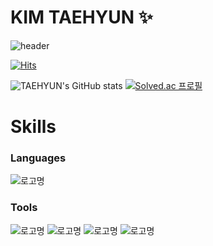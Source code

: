 # KIM TAEHYUN ✨

![header](https://capsule-render.vercel.app/api?type=wave&color=auto&height=300&section=header&text=capsule%20render&fontSize=90)

[![Hits](https://hits.seeyoufarm.com/api/count/incr/badge.svg?url=https%3A%2F%2Fgithub.com%2Fgpigp&count_bg=%231E646E&title_bg=%23023459&icon=&icon_color=%23E7E7E7&title=2DAY&edge_flat=true)](https://github.com/gpigp)

![TAEHYUN's GitHub stats](https://github-readme-stats.vercel.app/api?username=gpigp&show_icons=true&theme=radical)
[![Solved.ac
프로필](http://mazassumnida.wtf/api/v2/generate_badge?boj=rlaxogus505)](https://solved.ac/rlaxogus505)

# Skills
### Languages
![로고명](https://img.shields.io/badge/Python-3776AB.svg?&style=for-the-badge&logo=Python&logoColor=white)

### Tools
![로고명](https://img.shields.io/badge/GitHub-181717.svg?&style=for-the-badge&logo=GitHub&logoColor=white)
![로고명](https://img.shields.io/badge/Docker-2496ED.svg?&style=for-the-badge&logo=Docker&logoColor=white)
![로고명](https://img.shields.io/badge/Jupyter-F37626.svg?&style=for-the-badge&logo=Jupyter&logoColor=white)
![로고명](https://img.shields.io/badge/PyTorch-EE4C2C.svg?&style=for-the-badge&logo=PyTorch&logoColor=white)

<!--
**gpigp/gpigp** is a ✨ _special_ ✨ repository because its `README.md` (this file) appears on your GitHub profile.

Here are some ideas to get you started:

- 🔭 I’m currently working on ...
- 🌱 I’m currently learning ...
- 👯 I’m looking to collaborate on ...
- 🤔 I’m looking for help with ...
- 💬 Ask me about ...
- 📫 How to reach me: ...
- 😄 Pronouns: ...
- ⚡ Fun fact: ...
-->
